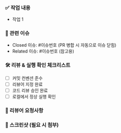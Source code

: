 <!-- 
PR 제목 작성:
형식: [타입]: 간단한 설명 (#이슈번호)

타입 예시:
- feat: 새로운 기능 추가
- fix: 버그 수정  
- docs: 문서 수정
- refactor: 코드 리팩토링
- chore: 빌드, 패키지 등 기타 작업

예시: feat: 로그인 및 회원가입 페이지 구현 (#1)
-->


### ✅ 작업 내용
- 작업 1


### 🐞 관련 이슈
- Closed 이슈: #이슈번호 (PR 병합 시 자동으로 이슈 닫힘)
- Related 이슈: #이슈번호 (참고용)


### 🛠 리뷰 & 실행 확인 체크리스트
- [ ] 커밋 컨벤션 준수
- [ ] 리뷰어 지정 완료
- [ ] 코드 리뷰 승인 완료
- [ ] 로컬에서 정상 실행 확인

### 📝 리뷰어 요청사항
<!-- 리뷰어가 특히 봐줬으면 하는 부분이나 궁금한 점 작성
-->

### 📸 스크린샷 (필요 시 첨부)
<!-- 프론트만
-->
